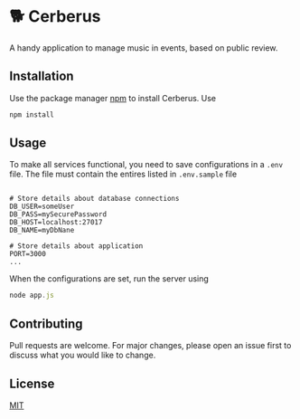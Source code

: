 # :dog2: Cerberus

A handy application to manage music in events, based on public review.

## Installation

Use the package manager [npm](https://www.npmjs.com/) to install Cerberus. Use

```bash
npm install
```

## Usage

To make all services functional, you need to save configurations in a `.env` file. The file must contain the entires listed in `.env.sample` file

```

# Store details about database connections
DB_USER=someUser
DB_PASS=mySecurePassword
DB_HOST=localhost:27017
DB_NAME=myDbNane

# Store details about application
PORT=3000
...
```

When the configurations are set, run the server using

```javascript
node app.js
```

## Contributing

Pull requests are welcome. For major changes, please open an issue first to discuss what you would like to change.

## License

[MIT](./LICENSE)
